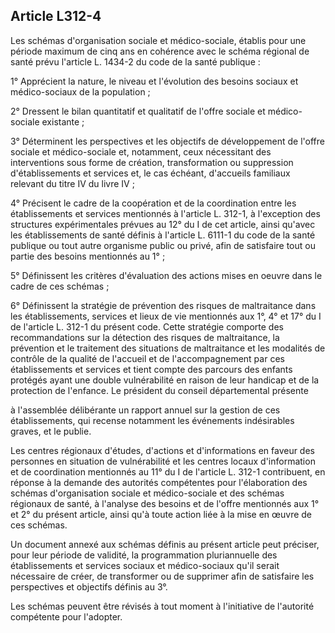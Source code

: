 ## Article L312-4

Les schémas d'organisation sociale et médico-sociale, établis pour une période maximum de cinq ans en
cohérence avec le schéma régional de santé prévu l'article L. 1434-2 du code de la santé publique :

1° Apprécient la nature, le niveau et l'évolution des besoins sociaux et médico-sociaux de la population ;

2° Dressent le bilan quantitatif et qualitatif de l'offre sociale et médico-sociale existante ;

3° Déterminent les perspectives et les objectifs de développement de l'offre sociale et médico-sociale et,
notamment, ceux nécessitant des interventions sous forme de création, transformation ou suppression
d'établissements et services et, le cas échéant, d'accueils familiaux relevant du titre IV du livre IV ;

4° Précisent le cadre de la coopération et de la coordination entre les établissements et services mentionnés à
l'article L. 312-1, à l'exception des structures expérimentales prévues au 12° du I de cet article, ainsi qu'avec
les établissements de santé définis à l'article L. 6111-1 du code de la santé publique ou tout autre organisme
public ou privé, afin de satisfaire tout ou partie des besoins mentionnés au 1° ;

5° Définissent les critères d'évaluation des actions mises en oeuvre dans le cadre de ces schémas ;

6° Définissent la stratégie de prévention des risques de maltraitance dans les établissements, services et lieux
de vie mentionnés aux 1°, 4° et 17° du I de l'article L. 312-1 du présent code. Cette stratégie comporte des
recommandations sur la détection des risques de maltraitance, la prévention et le traitement des situations
de maltraitance et les modalités de contrôle de la qualité de l'accueil et de l'accompagnement par ces
établissements et services et tient compte des parcours des enfants protégés ayant une double vulnérabilité
en raison de leur handicap et de la protection de l'enfance. Le président du conseil départemental présente


à l'assemblée délibérante un rapport annuel sur la gestion de ces établissements, qui recense notamment les
événements indésirables graves, et le publie.

Les centres régionaux d'études, d'actions et d'informations en faveur des personnes en situation de
vulnérabilité et les centres locaux d'information et de coordination mentionnés au 11° du I de l'article L.
312-1 contribuent, en réponse à la demande des autorités compétentes pour l'élaboration des schémas
d'organisation sociale et médico-sociale et des schémas régionaux de santé, à l'analyse des besoins et de
l'offre mentionnés aux 1° et 2° du présent article, ainsi qu'à toute action liée à la mise en œuvre de ces
schémas.

Un document annexé aux schémas définis au présent article peut préciser, pour leur période de validité, la
programmation pluriannuelle des établissements et services sociaux et médico-sociaux qu'il serait nécessaire
de créer, de transformer ou de supprimer afin de satisfaire les perspectives et objectifs définis au 3°.

Les schémas peuvent être révisés à tout moment à l'initiative de l'autorité compétente pour l'adopter.

